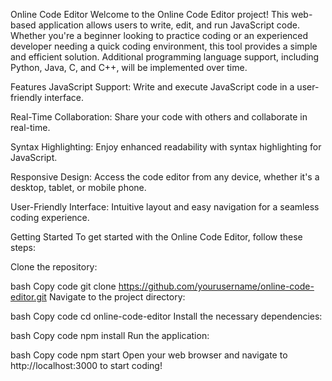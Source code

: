 Online Code Editor
Welcome to the Online Code Editor project! This web-based application allows users to write, edit, and run JavaScript code. Whether you're a beginner looking to practice coding or an experienced developer needing a quick coding environment, this tool provides a simple and efficient solution. Additional programming language support, including Python, Java, C, and C++, will be implemented over time.

Features
JavaScript Support: Write and execute JavaScript code in a user-friendly interface.

Real-Time Collaboration: Share your code with others and collaborate in real-time.

Syntax Highlighting: Enjoy enhanced readability with syntax highlighting for JavaScript.

Responsive Design: Access the code editor from any device, whether it's a desktop, tablet, or mobile phone.

User-Friendly Interface: Intuitive layout and easy navigation for a seamless coding experience.

Getting Started
To get started with the Online Code Editor, follow these steps:

Clone the repository:

bash
Copy code
git clone https://github.com/yourusername/online-code-editor.git
Navigate to the project directory:

bash
Copy code
cd online-code-editor
Install the necessary dependencies:

bash
Copy code
npm install
Run the application:

bash
Copy code
npm start
Open your web browser and navigate to http://localhost:3000 to start coding!
